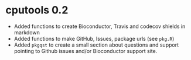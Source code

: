 # cputools 0.2

- Added functions to create Bioconductor, Travis and codecov shields
  in markdown
- Added functions to make GitHub, Issues, package urls (see `pkg.R`)
- Added `pkgqst` to create a small section about questions and support
  pointing to Github issues and/or Bioconductor support site.
  